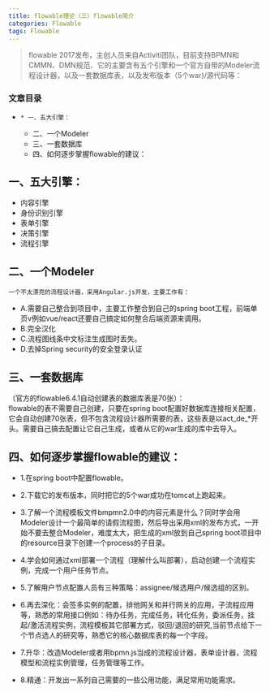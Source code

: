 ```yaml
---
title: flowable理论（三）flowable简介
categories: Flowable
tags: Flowable
---
```

> flowable
> 2017发布，主创人员来自Activiti团队，目前支持BPMN和CMMN、DMN规范、它的主要含有五个引擎和一个官方自带的Modeler流程设计器，以及一套数据库表，以及发布版本（5个war)/源代码等：

### 文章目录

  *     * 一、五大引擎：
    * 二、一个Modeler
    * 三、一套数据库
    * 四、如何逐步掌握flowable的建议：

## 一、五大引擎：

  * 内容引擎
  * 身份识别引擎
  * 表单引擎
  * 决策引擎
  * 流程引擎

## 二、一个Modeler

    
    
    一个不太漂亮的流程设计器，采用Angular.js开发，主要工作有：
    

  * A.需要自己整合到项目中，主要工作整合到自己的spring boot工程，前端单页v例如vue/react还要自己搞定如何整合后端资源来调用。
  * B.完全汉化
  * C.流程图线条中文标注生成图时丢失。
  * D.去掉Spring security的安全登录认证

## 三、一套数据库

（官方的flowable6.4.1自动创建表的数据库表是70张）：  
flowable的表不需要自己创建，只要在spring
boot配置好数据库连接相关配置，它会自动创建70张表，但不包含流程设计器所需要的表，这些表是以act_de_*开头。需要自己搞去配置让它自己生成，或者从它的war生成的库中去导入。

## 四、如何逐步掌握flowable的建议：

  * 1.在spring boot中配置flowable。

  * 2.下载它的发布版本，同时把它的5个war成功在tomcat上跑起来。

  * 3.了解一个流程模板文件bmpmn2.0中的内容元素是什么？同时学会用Modeler设计一个最简单的请假流程图，然后导出采用xml的发布方式，一开始不要去整合Modeler，难度太大，把生成的xml放到自己spring boot项目中的resource目录下创建一个process的子目录。

  * 4.学会如何通过xml部署一个流程（理解什么叫部署），启动创建一个流程实例，完成一个用户任务节点。

  * 5.了解用户节点配置人员有三种策略：assignee/候选用户/候选组的区别。

  * 6.再去深化：会签多实例的配置，排他网关和并行网关的应用，子流程应用等，熟悉的常用接口例如：待办任务，完成任务，转化任务，委派任务，挂起/激活流程实例，流程模板其它部署方式，驳回/退回的研究,当前节点给下一个节点选人的研究等，熟悉它的核心数据库表的每一个字段。

  * 7.升华：改造Modeler或者用bpmn.js当成的流程设计器，表单设计器，流程模型和流程实例管理，任务管理等工作。

  * 8.精通：开发出一系列自己需要的一些公用功能，满足常用功能需求。


